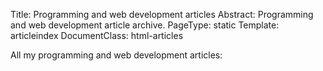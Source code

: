Title: Programming and web development articles
Abstract: Programming and web development article archive.
PageType: static
Template: articleindex
DocumentClass: html-articles

All my programming and web development articles: